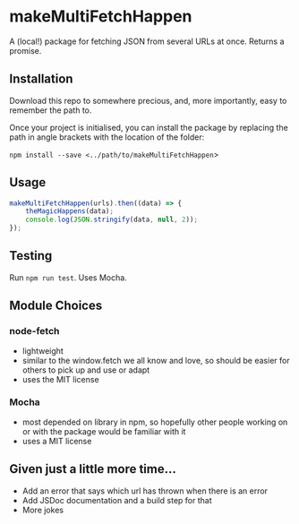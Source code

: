 # makeMultiFetchHappen

A (local!) package for fetching JSON from several URLs at once. Returns a promise.

## Installation

Download this repo to somewhere precious, and, more importantly, easy to remember the path to.

Once your project is initialised, you can install the package by replacing the path in angle brackets with the location of the folder:

`npm install --save <../path/to/makeMultiFetchHappen`>

## Usage

```js
makeMultiFetchHappen(urls).then((data) => {
    theMagicHappens(data);
    console.log(JSON.stringify(data, null, 2));
});
```

## Testing

Run `npm run test`. Uses Mocha.

## Module Choices

### node-fetch

- lightweight
- similar to the window.fetch we all know and love, so should be easier for others to pick up and use or adapt
- uses the MIT license

### Mocha

- most depended on library in npm, so hopefully other people working on or with the package would be familiar with it
- uses a MIT license

## Given just a little more time...

- Add an error that says which url has thrown when there is an error
- Add JSDoc documentation and a build step for that
- More jokes
